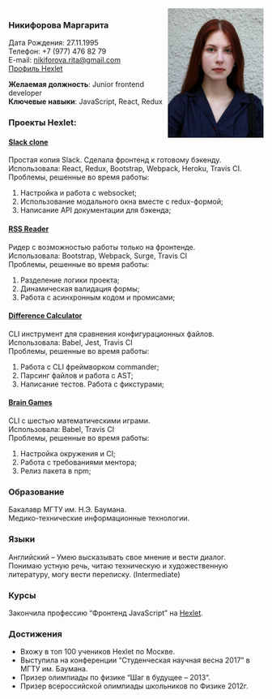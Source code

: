 <img src="photo.png" align="right" width="189" height="255" />  

### Никифорова Маргарита

Дата Рождения: 27.11.1995                              
Телефон: +7 (977) 476 82 79                              
E-mail: nikiforova.rita@gmail.com    
[Профиль Hexlet](https://ru.hexlet.io/u/nimfa_margo)                        

**Желаемая должность**: Junior frontend developer   
**Ключевые навыки**: JavaScript, React, Redux    

### Проекты Hexlet:
#### [Slack clone](https://github.com/NimfaMargo/slack-clone-hexlet)
Простая копия Slack. Сделала фронтенд к готовому бэкенду.   
Использовала: React, Redux, Bootstrap, Webpack, Heroku, Travis CI.   
Проблемы, решенные во время работы:
1. Настройка и работа с websocket;
2. Использование модального окна вместе с redux-формой;
3. Написание API документации для бэкенда;

#### [RSS Reader](https://github.com/NimfaMargo/RSS-reader-hexlet)
Ридер с возможностью работы только на фронтенде.   
Использовала: Bootstrap, Webpack, Surge, Travis CI   
Проблемы, решенные во время работы:
1. Разделение логики проекта;
2. Динамическая валидация формы;
3. Работа с асинхронным кодом и промисами;

#### [Difference Calculator](https://github.com/NimfaMargo/gendiff_hexlet)
CLI инструмент для сравнения конфигурационных файлов.  
Использовала: Babel, Jest, Travis CI   
Проблемы, решенные во время работы:
1. Работа с CLI фреймворком commander;  
2. Парсинг файлов и работа с AST;
3. Написание тестов. Работа с фикстурами;

#### [Brain Games](https://github.com/NimfaMargo/brain_games_hexlet)    
CLI c шестью математическими играми.    
Использовала: Babel, Travis CI    
Проблемы, решенные во время работы:
1. Настройка окружения и CI;
2. Работа с требованиями ментора;
3. Релиз пакета в npm;

### Образование
Бакалавр  МГТУ им. Н.Э. Баумана.    
Медико-технические информационные технологии.   

### Языки
Английский – Умею высказывать свое мнение и вести диалог.   
Понимаю устную речь, читаю техническую и художественную литературу, могу вести переписку. (Intermediate)     
### Курсы
Закончила профессию “Фронтенд JavaScript” на [Hexlet](https://ru.hexlet.io/u/nimfa_margo ).

### Достижения
- Вхожу в топ 100 учеников Hexlet по Москве.
- Выступила на конференции “Студенческая научная весна 2017” в МГТУ им. Баумана.
- Призер олимпиады по физике “Шаг в будущее – 2013“.
- Призер всероссийской олимпиады школьников по Физике 2012г.   
